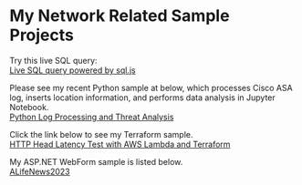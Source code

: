 # My Network Related Sample Projects
  
Try this live SQL query:  
<a href="https://aydevmo.github.io/my-network-sample/python/log_processing_01/step31_js_01_realtime_sql_query.html" target="_blank">
Live SQL query powered by sql.js</a>
  
Please see my recent Python sample at below, which processes Cisco ASA log, inserts location information, and performs data analysis in Jupyter Notebook.  
<a href="https://github.com/aydevmo/my-network-sample/tree/main/python/log_processing_01" target="_blank">
Python Log Processing and Threat Analysis </a>  
  
Click the link below to see my Terraform sample.  
<a href="https://github.com/aydevmo/my-network-sample/tree/main/automation/terraform/terraform_ping_01" target="_blank"> 
HTTP Head Latency Test with AWS Lambda and Terraform </a>  
  
My ASP.NET WebForm sample is listed below.  
<a href="https://github.com/aydevmo/ALifeNews2023" target="_blank">
ALifeNews2023 </a>  
